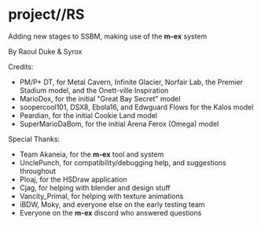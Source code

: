 # project//RS
Adding new stages to SSBM, making use of the **m-ex** system

By Raoul Duke & Syrox

Credits:
* PM/P+ DT, for Metal Cavern, Infinite Glacier, Norfair Lab, the Premier Stadium model, and the Onett-ville Inspiration
* MarioDox, for the initial "Great Bay Secret" model
* soopercool101, DSX8, Ebola16, and Edwguard Flows for the Kalos model
* Peardian, for the initial Cookie Land model
* SuperMarioDaBom, for the initial Arena Ferox (Omega) model

Special Thanks:
* Team Akaneia, for the **m-ex** tool and system
* UnclePunch, for compatibility/debugging help, and suggestions throughout
* Ploaj, for the HSDraw application
* Cjag, for helping with blender and design stuff
* Vancity_Primal, for helping with texture animations
* iBDW, Moky, and everyone else on the early testing team
* Everyone on the **m-ex** discord who answered questions

